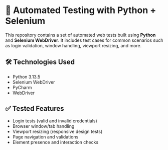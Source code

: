 # 🧪 Automated Testing with Python + Selenium

This repository contains a set of automated web tests built using **Python** and **Selenium WebDriver**. It includes test cases for common scenarios such as login validation, window handling, viewport resizing, and more.

## 🛠️ Technologies Used

- Python 3.13.5  
- Selenium WebDriver  
- PyCharm   
- WebDriver 

## ✅ Tested Features

- Login tests (valid and invalid credentials)
- Browser window/tab handling
- Viewport resizing (responsive design tests)
- Page navigation and validations
- Element presence and interaction checks
